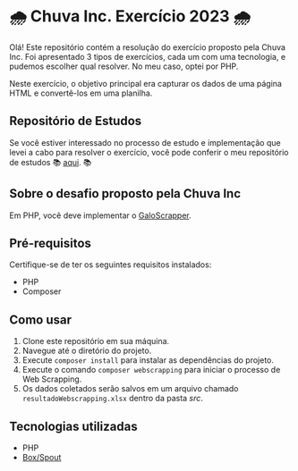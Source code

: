 # 🌧️ Chuva Inc. Exercício 2023 🌧️

Olá! Este repositório contém a resolução do exercício proposto pela Chuva Inc.
Foi apresentado 3 tipos de exercícios, cada um com uma tecnologia, e pudemos escolher qual resolver. No meu caso, optei por PHP.

Neste exercício, o objetivo principal era capturar os dados de uma página HTML e convertê-los em uma planilha.

## Repositório de Estudos

Se você estiver interessado no processo de estudo e implementação que levei a cabo para resolver o exercício, você pode conferir o meu repositório de estudos  📚 [aqui](https://github.com/VictorBelotto/EstudoWebscrap). 📚


## Sobre o desafio proposto pela Chuva Inc

Em PHP, você deve implementar o [GaloScrapper](https://github.com/chuva-inc/exercicios-2023/tree/master/php/src/WebScrapping). 

## Pré-requisitos

Certifique-se de ter os seguintes requisitos instalados:

- PHP
- Composer

## Como usar

1. Clone este repositório em sua máquina.
2. Navegue até o diretório do projeto.
3. Execute `composer install` para instalar as dependências do projeto.
4. Execute o comando `composer webscrapping` para iniciar o processo de Web Scrapping.
5. Os dados coletados serão salvos em um arquivo chamado `resultadoWebscrapping.xlsx` dentro da pasta *src*.

## Tecnologias utilizadas

- PHP
- [Box/Spout](https://github.com/box/spout)
